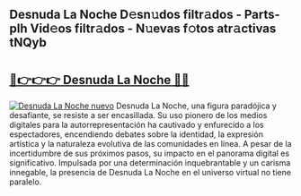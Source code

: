 ## Desnuda La Noche D𝚎sn𝚞dos filtr𝚊dos - Parts-plh Vid𝚎os filtr𝚊dos - N𝚞evas f𝚘tos atr𝚊ctivas tNQyb

# <h2><a href="http://mb49xpi.tromn.icu/?c=Desnuda+La+Noche">🔗👉👉👉 Desnuda La Noche 🔗🔗</a></h2>

[![Desnuda La Noche nuevo](https://i.imgur.com/pEAQMta.gif)](http://mb49xpi.tromn.icu/?c=Desnuda+La+Noche)
Desnuda La Noche, una figura paradójica y desafiante, se resiste a ser encasillada. Su uso pionero de los medios digitales para la autorrepresentación ha cautivado y enfurecido a los espectadores, encendiendo debates sobre la identidad, la expresión artística y la naturaleza evolutiva de las comunidades en línea. A pesar de la incertidumbre de sus próximos pasos, su impacto en el panorama digital es significativo. Impulsada por una determinación inquebrantable y un carisma innegable, la presencia de Desnuda La Noche en el universo virtual no tiene paralelo.
